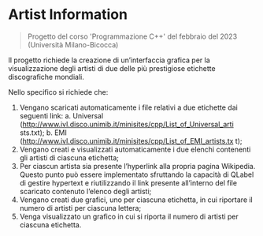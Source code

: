 # Artist Information
> Progetto del corso 'Programmazione C++' del febbraio del 2023 (Università Milano-Bicocca)

Il progetto richiede la creazione di un’interfaccia grafica per la visualizzazione degli artisti di due delle più prestigiose etichette discografiche mondiali. 

Nello specifico si richiede che:
1. Vengano scaricati automaticamente i file relativi a due etichette dai
seguenti link:
a. Universal
(http://www.ivl.disco.unimib.it/minisites/cpp/List_of_Universal_arti
sts.txt);
b. EMI
(http://www.ivl.disco.unimib.it/minisites/cpp/List_of_EMI_artists.tx
t);
2. Vengano creati e visualizzati automaticamente i due elenchi contenenti
gli artisti di ciascuna etichetta;
3. Per ciascun artista sia presente l’hyperlink alla propria pagina Wikipedia.
Questo punto può essere implementato sfruttando la capacità di QLabel
di gestire hypertext e riutilizzando il link presente all’interno del file
scaricato contenuto l’elenco degli artisti;
4. Vengano creati due grafici, uno per ciascuna etichetta, in cui riportare il
numero di artisti per ciascuna lettera;
5. Venga visualizzato un grafico in cui si riporta il numero di artisti per
ciascuna etichetta.
